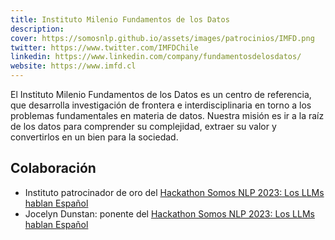 ```yaml
---
title: Instituto Milenio Fundamentos de los Datos
description:
cover: https://somosnlp.github.io/assets/images/patrocinios/IMFD.png
twitter: https://www.twitter.com/IMFDChile
linkedin: https://www.linkedin.com/company/fundamentosdelosdatos/
website: https://www.imfd.cl
---
```


El Instituto Milenio Fundamentos de los Datos es un centro de referencia, que desarrolla investigación de frontera e interdisciplinaria en torno a los problemas fundamentales en materia de datos. Nuestra misión es ir a la raíz de los datos para comprender su complejidad, extraer su valor y convertirlos en un bien para la sociedad.

## Colaboración

- Instituto patrocinador de oro del [Hackathon Somos NLP 2023: Los LLMs hablan Español](/hackathon)
- Jocelyn Dunstan: ponente del [Hackathon Somos NLP 2023: Los LLMs hablan Español](/hackathon)
